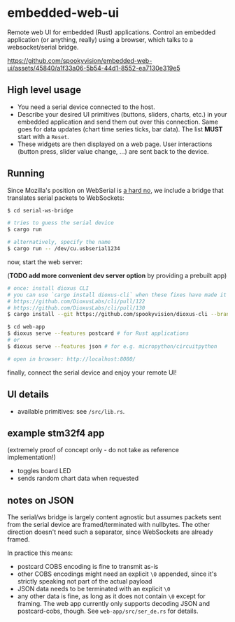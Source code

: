 # embedded-web-ui

Remote web UI for embedded (Rust) applications. 
Control an embedded application (or anything, really) using a browser, which talks to a websocket/serial bridge.


https://github.com/spookyvision/embedded-web-ui/assets/45840/a1f33a06-5b54-44d1-8552-ea7130e319e5


## High level usage

- You need a serial device connected to the host.
- Describe your desired UI primitives (buttons, sliders, charts, etc.) in your embedded application and send them out over this connection. Same goes for data updates (chart time series ticks, bar data). The list **MUST** start with a `Reset`.
- These widgets are then displayed on a web page. User interactions (button press, slider value change, ...) are sent back to the device.

## Running
Since Mozilla's position on WebSerial is [a hard no](https://mozilla.github.io/standards-positions/#webserial), 
we include a bridge that translates serial packets to WebSockets:

```sh
$ cd serial-ws-bridge

# tries to guess the serial device
$ cargo run

# alternatively, specify the name
$ cargo run -- /dev/cu.usbserial1234
```


now, start the web server:

(**TODO add more convenient dev server option** by providing a prebuilt app)

```sh
# once: install dioxus CLI
# you can use `cargo install dioxus-cli` when these fixes have made it to the release version:
# https://github.com/DioxusLabs/cli/pull/122
# https://github.com/DioxusLabs/cli/pull/130
$ cargo install --git https://github.com/spookyvision/dioxus-cli --branch patch-1

$ cd web-app
$ dioxus serve --features postcard # for Rust applications
# or
$ dioxus serve --features json # for e.g. micropython/circuitpython

# open in browser: http://localhost:8080/
```

finally, connect the serial device and enjoy your remote UI!

## UI details

- available primitives: see `/src/lib.rs`.


## example stm32f4 app

(extremely proof of concept only - do not take as reference implementation!)
- toggles board LED
- sends random chart data when requested 

## notes on JSON

The serial/ws bridge is largely content agnostic but assumes packets sent from the serial device are framed/terminated with nullbytes. 
The other direction doesn't need such a separator, since WebSockets are already framed.

In practice this means:
- postcard COBS encoding is fine to transmit as-is
- other COBS encodings might need an explicit `\0` appended, since it's strictly speaking not part of the actual payload
- JSON data needs to be terminated with an explicit `\0`
- any other data is fine, as long as it does not contain `\0` except for framing. The web app currently only supports decoding JSON and postcard-cobs, though. See `web-app/src/ser_de.rs` for details.
